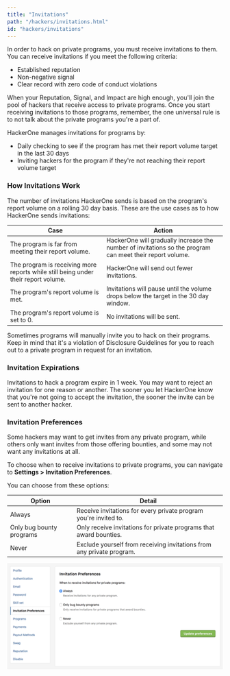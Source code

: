 ```yaml
---
title: "Invitations"
path: "/hackers/invitations.html"
id: "hackers/invitations"
---
```


In order to hack on private programs, you must receive invitations to them. You can receive invitations if you meet the following criteria:
* Established reputation
* Non-negative signal
* Clear record with zero code of conduct violations

When your Reputation, Signal, and Impact are high enough, you'll join the pool of hackers that receive access to private programs. Once you start receiving invitations to those programs, remember, the one universal rule is to not talk about the private programs you're a part of.

HackerOne manages invitations for programs by:
* Daily checking to see if the program has met their report volume target in the last 30 days
* Inviting hackers for the program if they're not reaching their report volume target

### How Invitations Work
The number of invitations HackerOne sends is based on the program's report volume on a rolling 30 day basis. These are the use cases as to how HackerOne sends invitations:

Case | Action
---- | ------
The program is far from meeting their report volume. | HackerOne will gradually increase the number of invitations so the program can meet their report volume.
The program is receiving more reports while still being under their report volume. | HackerOne will send out fewer invitations.
The program's report volume is met. | Invitations will pause until the volume drops below the target in the 30 day window.
The program's report volume is set to 0. | No invitations will be sent.

Sometimes programs will manually invite you to hack on their programs. Keep in mind that it's a violation of Disclosure Guidelines for you to reach out to a private program in request for an invitation.

### Invitation Expirations
Invitations to hack a program expire in 1 week. You may want to reject an invitation for one reason or another. The sooner you let HackerOne know that you're not going to accept the invitation, the sooner the invite can be sent to another hacker.

### Invitation Preferences
Some hackers may want to get invites from any private program, while others only want invites from those offering bounties, and some may not want any invitations at all.

To choose when to receive invitations to private programs, you can navigate to **Settings > Invitation Preferences**.

You can choose from these options:

Option | Detail
------ | ------
Always | Receive invitations for every private program you're invited to.
Only bug bounty programs | Only receive invitations for private programs that award bounties.
Never | Exclude yourself from receiving invitations from any private program.

![invitation-hackers-1](./images/invitations-hackers-1.png)
